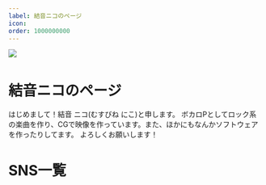 ```yaml
---
label: 結音ニコのページ
icon:
order: 1000000000
---
```

![](./header.png)　
# 結音ニコのページ
はじめまして！結音 ニコ(むすびね にこ)と申します。
ボカロPとしてロック系の楽曲を作り、CGで映像を作っています。また、ほかにもなんかソフトウェアを作ったりしてます。
よろしくお願いします！

# SNS一覧

<!--
[YouTube](https://www.youtube.com/channel/UCGywLQU_PXy3H-MlzF_v_VQ)<br>
[niconico](https://www.nicovideo.jp/user/97486326/){:target="_blank"}<br>
[Twitter](https://x.com/niko_musubine){:target="_blank"}<br>
-->
